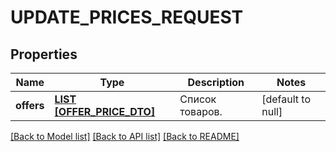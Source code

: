 # UPDATE_PRICES_REQUEST

## Properties
Name | Type | Description | Notes
------------ | ------------- | ------------- | -------------
**offers** | [**LIST [OFFER_PRICE_DTO]**](OfferPriceDTO.md) | Список товаров. | [default to null]

[[Back to Model list]](../README.md#documentation-for-models) [[Back to API list]](../README.md#documentation-for-api-endpoints) [[Back to README]](../README.md)



